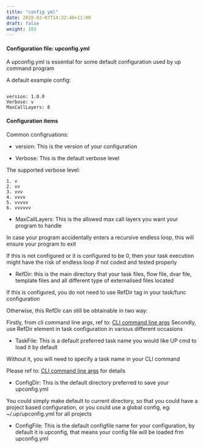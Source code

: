 ```yaml
---
title: "config yml"
date: 2020-02-07T14:32:46+11:00
draft: false
weight: 103
---
```


#### Configuration file: upconfig.yml

A upconfig.yml is essential for some default configuration used by up command program

A default example config:

```

version: 1.0.0
Verbose: v
MaxCallLayers: 8

```

#### Configuration items

Common configruations:

* version: This is the version of your configuration

* Verbose: This is the default verbose level

The supported verbose level: 

    1. v
    2. vv
    3. vvv
    4. vvvv
    5. vvvvv
    6. vvvvvv

* MaxCallLayers: This is the allowed max call layers you want your program to handle

In case your program accidentally enters a recursive endless loop, this will ensure your program to exit 

If this is not configured or it is configured to be 0, then your task execution might have the risk of endless loop if not coded and tested properly
 
* RefDir: this is the main directory that your task files, flow file, dvar file, template files and all different type of externalised files located

If this is configured, you do not need to use RefDir tag in your task/func configuration

Otherwise, this RefDir can still be obtainable in two way:

Firstly, from cli command line args, ref to:  [CLI command line args](../../usage/cli_args)
Secondly, use RefDir element in task configuration in various different occasions

* TaskFile: This is a default preferred task name you would like UP cmd to load it by default

Without it, you will need to specify a task name in your CLI command

Please ref to:  [CLI command line args](../../usage/cli_args) for details

* ConfigDir: This is the default directory preferred to save your upconfig.yml

You could simply make default to current directory, so that you could have a project based configuration, or you could use a global config, eg: ~/.up/upconfig.yml for all projects

* ConfigFile: This is the default configfile name for your configuration, by default it is upconfig, that means your config file will be loaded frm upconfig.yml
